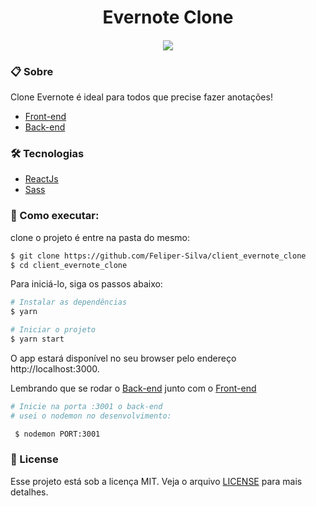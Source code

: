 <h1 align="center">Evernote Clone</h1>

<h4 align="center"><img src="https://user-images.githubusercontent.com/84206933/153737887-4ca83389-5834-4b06-818d-d857dc25d290.png"/></h4>



### 📋 Sobre
Clone Evernote é ideal para todos que precise fazer anotações! 
- [Front-end](https://github.com/Feliper-Silva/client_evernote_clone)
- [Back-end](https://github.com/Feliper-Silva/javascript_note_api)

### 🛠️ Tecnologias

- [ReactJs](https://reactjs.org)
- [Sass](https://sass-lang.com/)

###  🚀 Como executar:
clone o projeto é entre na pasta do mesmo:
```bash
$ git clone https://github.com/Feliper-Silva/client_evernote_clone
$ cd client_evernote_clone
```
Para iniciá-lo, siga os passos abaixo:
```bash
# Instalar as dependências
$ yarn

# Iniciar o projeto
$ yarn start
```
O app estará disponível no seu browser pelo endereço http://localhost:3000.

Lembrando que se rodar o [Back-end](https://github.com/Feliper-Silva/javascript_note_api) junto com o [Front-end](https://github.com/Feliper-Silva/client_evernote_clone)

```bash
# Inicie na porta :3001 o back-end
# usei o nodemon no desenvolvimento:

 $ nodemon PORT:3001

```

### 📝 License
Esse projeto está sob a licença MIT. Veja o arquivo [LICENSE](https://github.com/Feliper-Silva/client_evernote_clone/blob/master/LICENSE.md) para mais detalhes.
